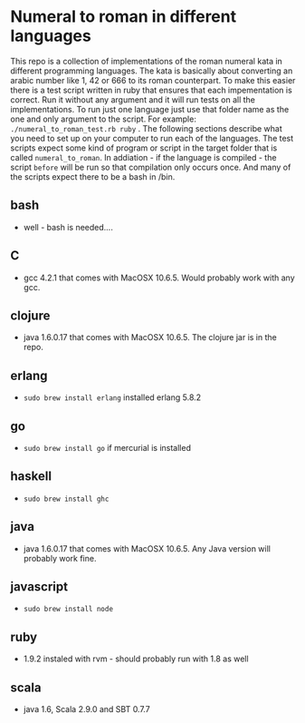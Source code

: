 # Numeral to roman in different languages

This repo is a collection of implementations of the roman numeral kata in different programming languages. The kata is basically about converting an arabic number like 1, 42 or 666 to its roman counterpart. To make this easier there is a test script written in ruby that ensures that each impementation is correct. Run it without any argument and it will run tests on all the implementations. To run just one language just use that folder name as the one and only argument to the script. For example: `./numeral_to_roman_test.rb ruby` . The following sections describe what you need to set up on your computer to run each of the languages. The test scripts expect some kind of program or script in the target folder that is called `numeral_to_roman`. In addiation - if the language is compiled - the script `before` will be run so that compilation only occurs once. And many of the scripts expect there to be a bash in /bin.

## bash
* well - bash is needed....

## C
* gcc 4.2.1 that comes with MacOSX 10.6.5. Would probably work with any gcc.

## clojure
* java 1.6.0.17 that comes with MacOSX 10.6.5. The clojure jar is in the repo.

## erlang
* `sudo brew install erlang` installed erlang 5.8.2

## go
* `sudo brew install go` if mercurial is installed

## haskell
* `sudo brew install ghc`

## java
* java 1.6.0.17 that comes with MacOSX 10.6.5. Any Java version will probably work fine.

## javascript
* `sudo brew install node`

## ruby 
* 1.9.2 instaled with rvm - should probably run with 1.8 as well

## scala
* java 1.6, Scala 2.9.0 and SBT 0.7.7
